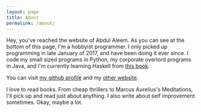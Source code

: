 ```yaml
---
layout: page
title: About
permalink: /about/
---
```


Hey, you've reached the website of Abdul Aleem.
As you can see at the bottom of this page, I'm a hobbyist programmer. I only picked up programming in late January of 2017, and have been doing it ever since. I code my small sized programs in Python, my corporate overlord programs in Java, and I'm currently learning Haskell from [this book](https://haskellbook.com).

You can visit [my github profile](https://github.com/OfficialOxide) and my [other website](http://oxyde.cf).

I love to read books. From cheap thrillers to Marcus Aurelius's Meditations, I'll pick up and read just about anything.
I also write about self improvement sometimes. Okay, maybe a lot.
